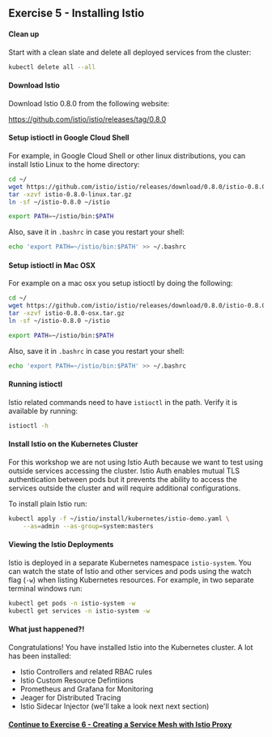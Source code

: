 ## Exercise 5 - Installing Istio

#### Clean up

Start with a clean slate and delete all deployed services from the cluster:

```sh
kubectl delete all --all
```

#### Download Istio

Download Istio 0.8.0 from the following website:

https://github.com/istio/istio/releases/tag/0.8.0

#### Setup istioctl in Google Cloud Shell

For example, in Google Cloud Shell or other linux distributions, you can install Istio Linux to the home directory:

```sh
cd ~/
wget https://github.com/istio/istio/releases/download/0.8.0/istio-0.8.0-linux.tar.gz
tar -xzvf istio-0.8.0-linux.tar.gz
ln -sf ~/istio-0.8.0 ~/istio
```

```sh
export PATH=~/istio/bin:$PATH
```

Also, save it in `.bashrc` in case you restart your shell:
```sh
echo 'export PATH=~/istio/bin:$PATH' >> ~/.bashrc
```

#### Setup istioctl in Mac OSX

For example on a mac osx you setup istioctl by doing the following:

```sh
cd ~/
wget https://github.com/istio/istio/releases/download/0.8.0/istio-0.8.0-osx.tar.gz
tar -xzvf istio-0.8.0-osx.tar.gz
ln -sf ~/istio-0.8.0 ~/istio
```

```sh
export PATH=~/istio/bin:$PATH
```

Also, save it in `.bashrc` in case you restart your shell:
```sh
echo 'export PATH=~/istio/bin:$PATH' >> ~/.bashrc
```

#### Running istioctl

Istio related commands need to have `istioctl` in the path. Verify it is available by running:

```sh
istioctl -h
```

#### Install Istio on the Kubernetes Cluster

For this workshop we are not using Istio Auth because we want to test using outside services accessing the cluster.  Istio Auth enables mutual TLS authentication between pods but it prevents the ability to access the services outside the cluster and will require additional configurations.

To install plain Istio run:

```sh
kubectl apply -f ~/istio/install/kubernetes/istio-demo.yaml \
    --as=admin --as-group=system:masters
```

#### Viewing the Istio Deployments

Istio is deployed in a separate Kubernetes namespace `istio-system`.  You can watch the state of Istio and other services and pods using the watch flag (`-w`) when listing Kubernetes resources. For example, in two separate terminal windows run:

```sh
kubectl get pods -n istio-system -w
kubectl get services -n istio-system -w 
```

#### What just happened?!
Congratulations! You have installed Istio into the Kubernetes cluster. A lot has been installed:
* Istio Controllers and related RBAC rules
* Istio Custom Resource Defintiions
* Prometheus and Grafana for Monitoring
* Jeager for Distributed Tracing
* Istio Sidecar Injector (we'll take a look next next section)

#### [Continue to Exercise 6 - Creating a Service Mesh with Istio Proxy](../exercise-6/README.md)
